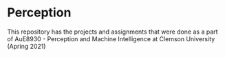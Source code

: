 # Perception
This repository has the projects and assignments that were done as a part of AuE8930 - Perception and Machine Intelligence at Clemson University (Apring 2021)
